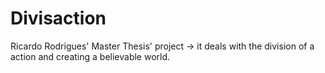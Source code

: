 # Divisaction
Ricardo Rodrigues' Master Thesis' project -> it deals with the division of a action and creating a believable world.
